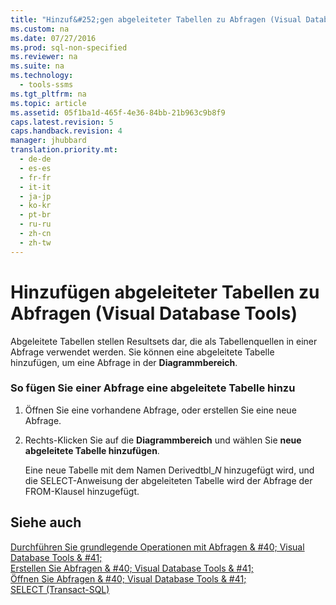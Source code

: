 ```yaml
---
title: "Hinzuf&#252;gen abgeleiteter Tabellen zu Abfragen (Visual Database Tools)"
ms.custom: na
ms.date: 07/27/2016
ms.prod: sql-non-specified
ms.reviewer: na
ms.suite: na
ms.technology: 
  - tools-ssms
ms.tgt_pltfrm: na
ms.topic: article
ms.assetid: 05f1ba1d-465f-4e36-84bb-21b963c9b8f9
caps.latest.revision: 5
caps.handback.revision: 4
manager: jhubbard
translation.priority.mt: 
  - de-de
  - es-es
  - fr-fr
  - it-it
  - ja-jp
  - ko-kr
  - pt-br
  - ru-ru
  - zh-cn
  - zh-tw
---
```

# Hinzuf&#252;gen abgeleiteter Tabellen zu Abfragen (Visual Database Tools)
Abgeleitete Tabellen stellen Resultsets dar, die als Tabellenquellen in einer Abfrage verwendet werden. Sie können eine abgeleitete Tabelle hinzufügen, um eine Abfrage in der **Diagrammbereich**.  
  
### So fügen Sie einer Abfrage eine abgeleitete Tabelle hinzu  
  
1.  Öffnen Sie eine vorhandene Abfrage, oder erstellen Sie eine neue Abfrage.  
  
2.  Rechts\-Klicken Sie auf die **Diagrammbereich** und wählen Sie **neue abgeleitete Tabelle hinzufügen**.  
  
    Eine neue Tabelle mit dem Namen Derivedtbl\_*N* hinzugefügt wird, und die SELECT-Anweisung der abgeleiteten Tabelle wird der Abfrage der FROM-Klausel hinzugefügt.  
  
## Siehe auch  
[Durchführen Sie grundlegende Operationen mit Abfragen & #40; Visual Database Tools & #41;](../content/Perform-Basic-Operations-with-Queries--Visual-Database-Tools-.md)  
[Erstellen Sie Abfragen & #40; Visual Database Tools & #41;](../content/Create-Queries--Visual-Database-Tools-.md)  
[Öffnen Sie Abfragen & #40; Visual Database Tools & #41;](../content/Open-Queries--Visual-Database-Tools-.md)  
[SELECT (Transact-SQL)](assetId:///dc85caea-54d1-49af-b166-f3aa2f3a93d0)  
  
